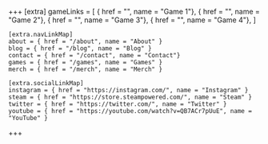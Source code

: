 +++
[extra]
gameLinks = [
    { href = "", name = "Game 1"},
    { href = "", name = "Game 2"},
    { href = "", name = "Game 3"},
    { href = "", name = "Game 4"},
]

    [extra.navLinkMap]
    about = { href = "/about", name = "About" }
    blog = { href = "/blog", name = "Blog" }
    contact = { href = "/contact", name = "Contact"}
    games = { href = "/games", name = "Games" }
    merch = { href = "/merch", name = "Merch" }

    [extra.socialLinkMap]
    instagram = { href = "https://instagram.com/", name = "Instagram" }
    steam = { href = "https://store.steampowered.com/", name = "Steam" }
    twitter = { href = "https://twitter.com/", name = "Twitter" }
    youtube = { href = "https://youtube.com/watch?v=QB7ACr7pUuE", name = "YouTube" }
+++